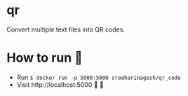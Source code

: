 # qr
Convert multiple text files into QR codes. 

# How to run 🤔
- Run
  `$ docker run -p 5000:5000 sreeharinagesh/qr_code`
- Visit http://localhost:5000 🎉 🎉 
